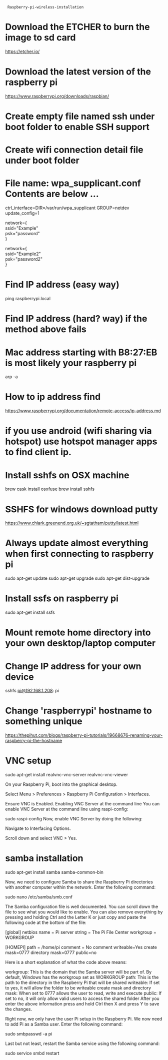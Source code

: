      Raspberry-pi-wireless-installation
# Download the ETCHER to burn the image to sd card
https://etcher.io/

# Download the latest version of the raspberry pi
https://www.raspberrypi.org/downloads/raspbian/

# Create empty file named ssh under boot folder to enable SSH support
# Create wifi connection detail file under boot folder
# File name: wpa_supplicant.conf Contents are below ...

ctrl_interface=DIR=/var/run/wpa_supplicant GROUP=netdev  
update_config=1  

network={  
     ssid="Example"  
     psk="password"  
}  

network={  
     ssid="Example2"  
     psk="password2"  
}  
# Find IP address (easy way)
ping raspberrypi.local

# Find IP address (hard? way) if the method above fails
# Mac address starting with B8:27:EB is most likely your raspberry pi
arp -a

# How to ip address find
https://www.raspberrypi.org/documentation/remote-access/ip-address.md

# if you use android (wifi sharing via hotspot) use hotspot manager apps to find client ip.

# Install sshfs on OSX machine
brew cask install osxfuse
brew install sshfs

# SSHFS for windows download putty
https://www.chiark.greenend.org.uk/~sgtatham/putty/latest.html
# Always update almost everything when first connecting to raspberry pi
sudo apt-get update
sudo apt-get upgrade
sudo apt-get dist-upgrade

# Install ssfs on raspberry pi
sudo apt-get install ssfs

# Mount remote home directory into your own desktop/laptop computer
# Change IP address for your own device
sshfs pi@192.168.1.208: pi

# Change 'raspberrypi' hostname to something unique
https://thepihut.com/blogs/raspberry-pi-tutorials/19668676-renaming-your-raspberry-pi-the-hostname

# VNC setup

sudo apt-get install realvnc-vnc-server realvnc-vnc-viewer

On your Raspberry Pi, boot into the graphical desktop.

Select Menu > Preferences > Raspberry Pi Configuration > Interfaces.

Ensure VNC is Enabled.
Enabling VNC Server at the command line
You can enable VNC Server at the command line using raspi-config:

sudo raspi-config
Now, enable VNC Server by doing the following:

Navigate to Interfacing Options.

Scroll down and select VNC > Yes.

# samba installation

sudo apt-get install samba samba-common-bin

Now, we need to configure Samba to share the Raspberry Pi directories with another computer within the network. Enter the following command:

sudo nano /etc/samba/smb.conf

The Samba configuration file is well documented. You can scroll down the file to see what you would like to enable. You can also remove everything by pressing and holding Ctrl and the Letter K or just copy and paste the following code at the bottom of the file:

[global]
netbios name = Pi
server string = The Pi File Center
workgroup = WORKGROUP

[HOMEPI]
path = /home/pi
comment = No comment
writeable=Yes
create mask=0777
directory mask=0777
public=no

Here is a short explanation of what the code above means:

workgroup: This is the domain that the Samba server will be part of. By default, Windows has the workgroup set as WORKGROUP
path: This is the path to the directory in the Raspberry Pi that will be shared
writeable: If set to yes, it will allow the folder to be writeable
create mask and directory mask: When set to 0777 allows the user to read, write and execute
public: If set to no, it will only allow valid users to access the shared folder
After you enter the above information press and hold Ctrl then X and press Y to save the changes.

Right now, we only have the user Pi setup in the Raspberry Pi. We now need to add Pi as a Samba user. Enter the following command:

sudo smbpasswd -a pi

Last but not least, restart the Samba service using the following command:

sudo service smbd restart



